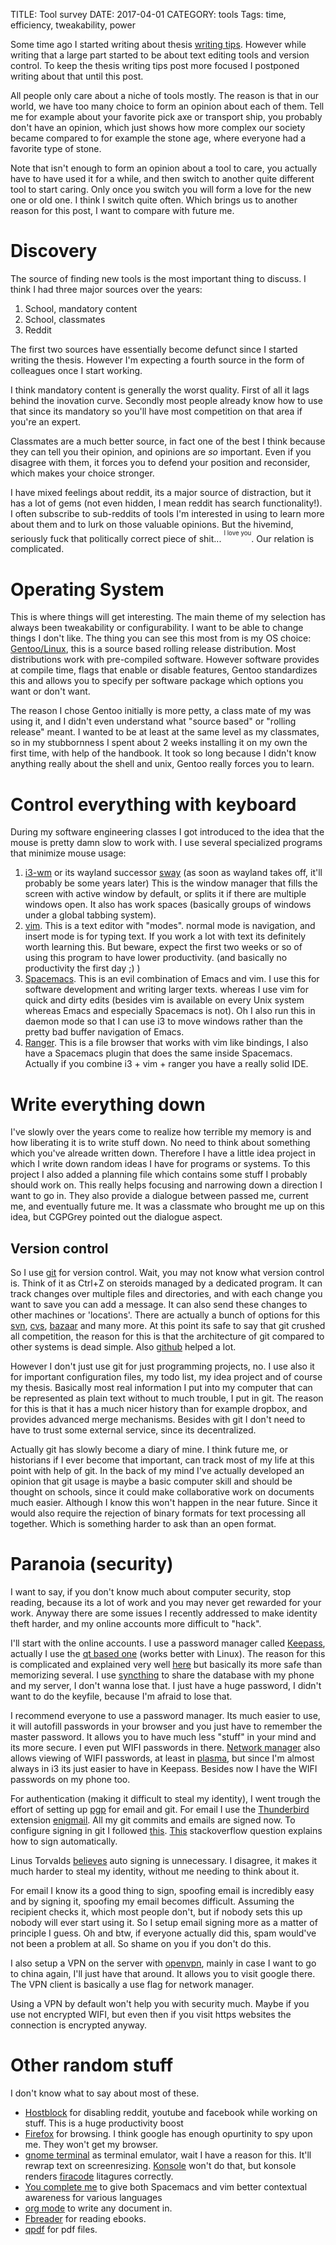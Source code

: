 TITLE: Tool survey
DATE: 2017-04-01
CATEGORY: tools
Tags: time, efficiency, tweakability, power

Some time ago I started writing about thesis [writing tips](thesis-writing-tips).
However while writing that a large part started to be about text editing tools
and version control.
To keep the thesis writing tips post more focused I postponed writing about
that until this post.

All people only care about a niche of tools mostly.
The reason is that in our world, we have too many choice to form an opinion about each
of them.
Tell me for example about your favorite pick axe or transport ship,
you probably don't have an opinion,
which just shows how more complex our society became compared to for example the
stone age,
where everyone had a favorite type of stone.

Note that isn't enough to form an opinion about a tool to care,
you actually have to have used it for a while,
and then switch to another quite different tool to start caring.
Only once you switch you will form a love for the new one or old one.
I think I switch quite often.
Which brings us to another reason for this post,
I want to compare with future me.

# Discovery
The source of finding new tools is the most important thing to discuss.
I think I had three major sources over the years:

1. School, mandatory content
2. School, classmates
3. Reddit

The first two sources have essentially become defunct since I started writing
the thesis. However I'm expecting a fourth source in the form of colleagues
once I start working.

I think mandatory content is generally the worst quality.
First of all it lags behind the inovation curve.
Secondly most people already know how to use that since its mandatory so you'll
have most competition on that area if you're an expert.

Classmates are a much better source, in fact one of the best I think because
they can tell you their opinion, and opinions are *so* important.
Even if you disagree with them, it forces you to defend your position
and reconsider, which makes your choice stronger.

I have mixed feelings about reddit, its a major source of distraction,
but it has a lot of gems (not even hidden, I mean reddit has search functionality!).
I often subscribe to sub-reddits of tools I'm interested in using to learn more
about them and to lurk on those valuable opinions.
But the hivemind, seriously fuck that politically correct piece of shit...
<sup><sup>I love you</sup></sup>.
Our relation is complicated.

# Operating System
This is where things will get interesting.
The main theme of my selection has always been tweakability or configurability.
I want to be able to change things I don't like.
The thing you can see this most from is my OS choice:
[Gentoo/Linux](https://gentoo.org/),
this is a source based rolling release distribution.
Most distributions work with pre-compiled software.
However software provides at compile time, flags that enable or disable
features,
Gentoo standardizes this and allows you to specify per software package
which options you want or don't want.

The reason I chose Gentoo initially is more petty, a class mate of my was using
it, and I didn't even understand what "source based" or "rolling release" meant.
I wanted to be at least at the same level as my classmates,
so in my stubbornness I spent about 2 weeks installing it on my own the first
time, with help of the handbook.
It took so long because I didn't know anything really about the shell and unix,
Gentoo really forces you to learn.

# Control everything with keyboard
During my software engineering classes I got introduced to the idea that the
mouse is pretty damn slow to work with.
I use several specialized programs that minimize mouse usage:

1. [i3-wm](https://i3wm.org/) or its wayland successor [sway](http://swaywm.org/)
   (as soon as wayland takes off, it'll probably be some years later)
   This is the window manager that fills the screen with active window by
   default, or splits it if there are multiple windows open.
   It also has work spaces (basically groups of windows under a global tabbing
   system).
2. [vim](http://www.vim.org/). This is a text editor with "modes".
   normal mode is navigation, and insert mode is for typing text.
   If you work a lot with text its definitely worth learning this.
   But beware, expect the first two weeks or so of using this program to
   have lower productivity. (and basically no productivity the first day ;) )
3. [Spacemacs](http://spacemacs.org/). This is an evil combination of Emacs and
   vim. I use this for software development and writing larger texts.
   whereas I use vim for quick and dirty edits (besides vim is available on
   every Unix system whereas Emacs and especially Spacemacs is not).
   Oh I also run this in daemon mode so that I can use i3 to move windows rather
   than the pretty bad buffer navigation of Emacs.
4. [Ranger](https://github.com/ranger/ranger). This is a file browser that works
    with vim like bindings, I also have a Spacemacs plugin that does the same
    inside Spacemacs.
    Actually if you combine i3 + vim + ranger you have a really solid IDE.

# Write everything down
I've slowly over the years come to realize how terrible my memory is and 
how liberating it is to write stuff down.
No need to think about something which you've alreade written down.
Therefore I have a little idea project in which I write down random ideas
I have for programs or systems.
To this project I also added a planning file which contains some stuff I
probably should work on.
This really helps focusing and narrowing down a direction I want to go in.
They also provide a dialogue between passed me, current me, and eventually
future me.
It was a classmate who brought me up on this idea, but CGPGrey pointed out
the dialogue aspect.

## Version control
So I use [git](https://git-scm.com/) for version control.
Wait, you may not know what version control is.
Think of it as Ctrl+Z on steroids managed by a dedicated program.
It can track changes over multiple files and directories, and with each
change you want to save you can add a message.
It can also send these changes to other machines or 'locations'.
There are actually a bunch of options for this
[svn](https://subversion.apache.org/),
[cvs](http://www.nongnu.org/cvs/),
[bazaar](http://bazaar.canonical.com/en/) and many more.
At this point its safe to say that git crushed all competition,
the reason for this is that the architecture of git compared to other systems
is dead simple.
Also [github](https://github.com/) helped a lot.

However I don't just use git for just  programming projects, no.
I use also it for important configuration files, my todo list, my idea project
and of course my thesis.
Basically most real information I put into my computer that can be represented
as plain text without to much trouble, I put in git.
The reason for this is that it has a much nicer history than for example dropbox,
and provides advanced merge mechanisms.
Besides with git I don't need to have to trust some external service,
since its decentralized.

Actually git has slowly become a diary of mine.
I think future me, or historians if I ever become that important,
can track most of my life at this point with help of git.
In the back of my mind I've actually developed an opinion that git usage
is maybe a basic computer skill and should be thought on schools,
since it could make collaborative work on documents much easier. 
Although I know this won't happen in the near future.
Since it would also require the rejection of binary formats for text processing
all together. Which is something harder to ask than an open format.

# Paranoia (security)
I want to say, if you don't know much about computer security, stop reading,
because its a lot of work and you may never get rewarded for your work.
Anyway there are some issues I recently addressed to make identity theft harder,
and my online accounts more difficult to "hack".

I'll start with the online accounts.
I use a password manager called [Keepass](http://keepass.info/),
actually I use the [qt based one](https://keepassxc.org)
(works better with Linux).
The reason for this is complicated and explained very well
[here](https://www.youtube.com/watch?v=3NjQ9b3pgIg)
but basically its more safe than memorizing several.
I use [syncthing](https://syncthing.net/) to share the database with my phone
and my server, I don't wanna lose that.
I just have a huge password, I didn't want to do the keyfile, because I'm afraid
to lose that.

I recommend everyone to use a password manager.
Its much easier to use,
it will autofill passwords in your browser and you just have to remember the
master password.
It allows you to have much less "stuff" in your mind and its more secure.
I even put WIFI passwords in there.
[Network manager](https://wiki.gnome.org/Projects/NetworkManager)
also allows viewing of WIFI passwords,
at least in [plasma](https://www.kde.org/plasma-desktop),
but since I'm almost always in i3 its just easier to have in Keepass.
Besides now I have the WIFI passwords on my phone too.

For authentication (making it difficult to steal my identity),
I went trough the effort of setting up
[pgp](https://www.gnupg.org/) for email and git.
For email I use the [Thunderbird](https://www.mozilla.org/en-US/thunderbird/)
extension
[enigmail](https://www.enigmail.net/index.php/en/).
All my git commits and emails are signed now.
To configure signing in git I followed
[this](https://git-scm.com/book/en/v2/Git-Tools-Signing-Your-Work).
[This](https://stackoverflow.com/questions/10161198/is-there-a-way-to-autosign-commits-in-git-with-a-gpg-key)
stackoverflow question explains how to sign automatically.

Linus Torvalds
[believes](http://git.661346.n2.nabble.com/GPG-signing-for-git-commit-td2582986.html)
auto signing is unnecessary.
I disagree, it makes it much harder to steal my identity,
without me needing to think about it.

For email I know its a good thing to sign,
spoofing email is incredibly easy and by signing it,
spoofing my email becomes difficult.
Assuming the recipient checks it, which most people don't,
but if nobody sets this up nobody will ever start using it.
So I setup email signing more as a matter of principle I guess.
Oh and btw, if everyone actually did this,
spam would've not been a problem at all.
So shame on you if you don't do this.

I also setup a VPN on the server with [openvpn](https://openvpn.net/),
mainly in case I want to go to china again,
I'll just have that around.
It allows you to visit google there.
The VPN client is basically a use flag for network manager.

Using a VPN by default won't help you with security much.
Maybe if you use not encrypted WIFI, but even then if you visit https websites
the connection is encrypted anyway.

# Other random stuff
I don't know what to say about most of these.

+ [Hostblock](https://github.com/cgag/hostblock)
  for disabling reddit, youtube and facebook while working on stuff.
  This is a huge productivity boost
+ [Firefox](https://www.mozilla.org/en-US/firefox/new/?scene=2) for browsing.
  I think google has enough opurtinity to spy upon me.
  They won't get my browser.
+ [gnome terminal](https://help.gnome.org/users/gnome-terminal/stable/)
  as terminal emulator, wait I have a reason for this.
  It'll rewrap text on screenresizing. [Konsole](https://konsole.kde.org/)
  won't do that, but konsole renders
  [firacode](https://github.com/tonsky/FiraCode) litagures correctly.
+ [You complete me](https://github.com/Valloric/YouCompleteMe) to give both
  Spacemacs and vim better contextual awareness for various languages
+ [org mode](http://orgmode.org/) to write any document in.
+ [Fbreader](https://fbreader.org/) for reading ebooks.
+ [qpdf](http://qpdf.sourceforge.net/) for pdf files.
